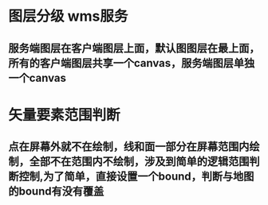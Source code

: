 # 图层分级 wms服务

## 服务端图层在客户端图层上面，默认图图层在最上面，所有的客户端图层共享一个canvas，服务端图层单独一个canvas

# 矢量要素范围判断

## 点在屏幕外就不在绘制，线和面一部分在屏幕范围内绘制，全部不在范围内不绘制，涉及到简单的逻辑范围判断控制,为了简单，直接设置一个bound，判断与地图的bound有没有覆盖
